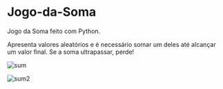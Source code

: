 # Jogo-da-Soma

Jogo da Soma feito com Python.

Apresenta valores aleatórios e é necessário somar um deles até alcançar um valor final. Se a soma ultrapassar, perde!

![sum](https://user-images.githubusercontent.com/79605319/157743656-eeeadaf9-b366-45bb-8973-0e46b7f9c129.png)

![sum2](https://user-images.githubusercontent.com/79605319/157743238-1fed4ce3-31a4-4551-900d-03c9f40b7c7f.png)
